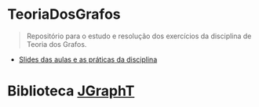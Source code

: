 # TeoriaDosGrafos
> Repositório para o estudo e resolução dos exercícios da disciplina de Teoria dos Grafos.

- [Slides das aulas e as práticas da disciplina](https://drive.google.com/open?id=1GSXr245YTUNoNMmTOW3CjfjESG1Dui78)


# Biblioteca [JGraphT](http://jgrapht.org/)


